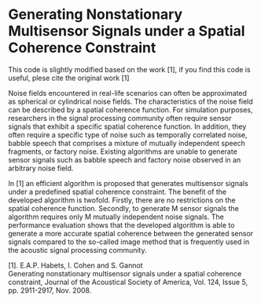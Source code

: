 # Generating Nonstationary Multisensor Signals under a Spatial Coherence Constraint

This code is slightly modified based on the work [1], if you find this code is useful, plese cite the original work [1]

Noise fields encountered in real-life scenarios can often be approximated as spherical or cylindrical noise fields. The characteristics of the noise field can be described by a spatial coherence function. For simulation purposes, researchers in the signal processing community often require sensor signals that exhibit a specific spatial coherence function. In addition, they often require a specific type of noise such as temporally correlated noise, babble speech that comprises a mixture of mutually independent speech fragments, or factory noise. Existing algorithms are unable to generate sensor signals such as babble speech and factory noise observed in an arbitrary noise field. 

In [1] an efficient algorithm is proposed that generates multisensor signals under a predefined spatial coherence constraint. The benefit of the developed algorithm is twofold. Firstly, there are no restrictions on the spatial coherence function. Secondly, to generate M sensor signals the algorithm requires only M mutually independent noise signals. The performance evaluation shows that the developed algorithm is able to generate a more accurate spatial coherence between the generated sensor signals compared to the so-called image method that is frequently used in the acoustic signal processing community.

[1]. E.A.P. Habets, I. Cohen and S. Gannot  
Generating nonstationary multisensor signals under a spatial coherence constraint, Journal of the Acoustical Society of America, Vol. 124, Issue 5, pp. 2911-2917, Nov. 2008.
